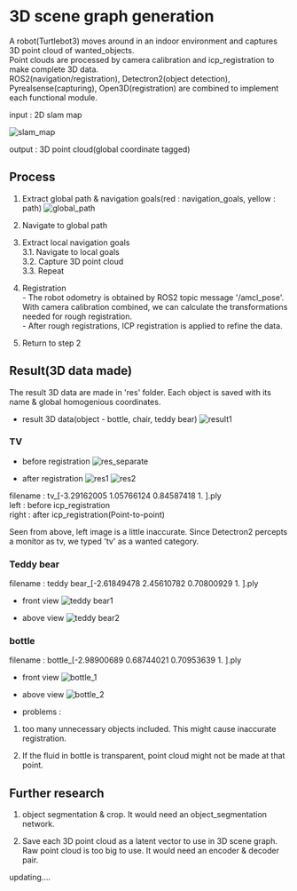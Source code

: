 # 3D scene graph generation

A robot(Turtlebot3) moves around in an indoor environment and captures 3D point cloud of wanted_objects. <br> 
Point clouds are processed by camera calibration and icp_registration to make complete 3D data.<br>
ROS2(navigation/registration), Detectron2(object detection), Pyrealsense(capturing), Open3D(registration) are combined to implement each functional module. 

input : 2D slam map

![slam_map](./_images/slam_map.png)

output : 3D point cloud(global coordinate tagged)


 ## Process
  1. Extract global path & navigation goals(red : navigation_goals, yellow : path)
  ![global_path](./_images/global_path.png)
  
  2. Navigate to global path
  
  3. Extract local navigation goals<br>
    3.1. Navigate to local goals<br>
    3.2. Capture 3D point cloud<br>
    3.3. Repeat
  
  4. Registration<br>
    - The robot odometry is obtained by ROS2 topic message '/amcl_pose'.
    With camera calibration combined, we can calculate the transformations needed for rough registration.<br>
    - After rough registrations, ICP registration is applied to refine the data.
  
  5. Return to step 2
 
 ## Result(3D data made)
 The result 3D data are made in 'res' folder. Each object is saved with its name & global homogenious coordinates.
 * result 3D data(object - bottle, chair, teddy bear)
 ![result1](./_images/result1.png)
 
 
 
  ### TV
 - before registration
![res_separate](./_images/res_separate.png) 
 
 - after registration
![res1](./_images/res_front.png)
![res2](./_images/res_up.png)
 
 filename : tv_[-3.29162005  1.05766124  0.84587418  1.        ].ply <br>
 left : before icp_registration <br>
 right : after icp_registration(Point-to-point)
 
 Seen from above, left image is a little inaccurate. Since Detectron2 percepts a monitor as tv, we typed 'tv' as a wanted category.

 ### Teddy bear
filename : teddy bear_[-2.61849478  2.45610782  0.70800929  1.        ].ply

- front view
![teddy bear1](./_images/teddy%20bear1.png)

- above view
![teddy bear2](./_images/teddy%20bear2.png)
 
 ### bottle
 filename : bottle_[-2.98900689  0.68744021  0.70953639  1.        ].ply
 - front view
 ![bottle_1](./_images/bottle_1.png)
 
 - above view
 ![bottle_2](./_images/bottle_2.png)
 
 - problems : 
  1. too many unnecessary objects included. This might cause inaccurate registration.
  
  2. If the fluid in bottle is transparent, point cloud might not be made at that point.
  
 
 ## Further research
  
  1. object segmentation & crop. It would need an object_segmentation network. 
  
  2. Save each 3D point cloud as a latent vector to use in 3D scene graph. Raw point cloud is too big to use. 
  It would need an encoder & decoder pair. 
   
 
 
 
 
updating....
 
 
 
 
 
 
 
